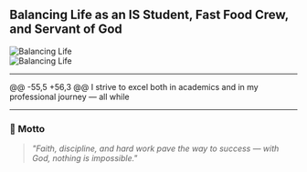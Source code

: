
##  Balancing Life as an IS Student, Fast Food Crew, and Servant of God

![Balancing Life](https://media.giphy.com/media/v1.Y2lkPTc5MGI3NjExZ3A2MGprNHZ5b3p5eTdpZWlmbTJ6enM1dXg2czJrMGxjOXQ3YW9sZiZlcD12MV9naWZzX3NlYXJjaCZjdD1n/tIeCLkB8geYtW/giphy.gif)  
![Balancing Life](https://media.giphy.com/media/qgQUggAC3Pfv687qPC/giphy.gif)  
  

---

@@ -55,5 +56,3 @@ I strive to excel both in academics and in my professional journey — all while

---

### 📝 Motto
> *"Faith, discipline, and hard work pave the way to success — with God, nothing is impossible."*
